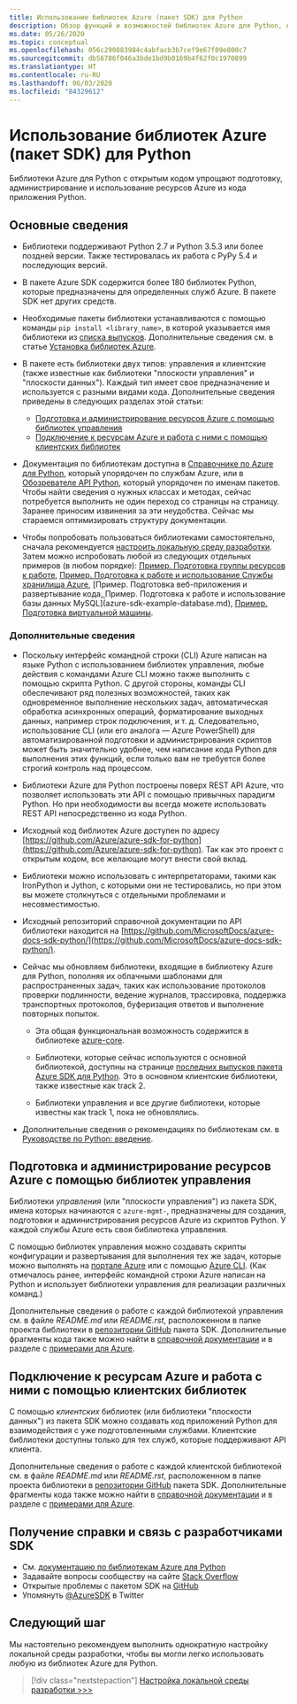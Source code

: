 ```yaml
---
title: Использование библиотек Azure (пакет SDK) для Python
description: Обзор функций и возможностей библиотек Azure для Python, которые позволяют повысить продуктивность разработчиков при подготовке, использовании и администрировании ресурсов Azure.
ms.date: 05/26/2020
ms.topic: conceptual
ms.openlocfilehash: 056c290883984c4abfacb3b7cef9e67f09e800c7
ms.sourcegitcommit: db56786f046a3bde1bd9b0169b4f62f0c1970899
ms.translationtype: HT
ms.contentlocale: ru-RU
ms.lasthandoff: 06/03/2020
ms.locfileid: "84329612"
---
```

# <a name="use-the-azure-libraries-sdk-for-python"></a>Использование библиотек Azure (пакет SDK) для Python

Библиотеки Azure для Python с открытым кодом упрощают подготовку, администрирование и использование ресурсов Azure из кода приложения Python.

## <a name="the-details-you-really-want-to-know"></a>Основные сведения

- Библиотеки поддерживают Python 2.7 и Python 3.5.3 или более поздней версии. Также тестировалась их работа с PyPy 5.4 и последующих версий.

- В пакете Azure SDK содержится более 180 библиотек Python, которые предназначены для определенных служб Azure. В пакете SDK нет других средств.

- Необходимые пакеты библиотеки устанавливаются с помощью команды `pip install <library_name>`, в которой указывается имя библиотеки из [списка выпусков](https://azure.github.io/azure-sdk/releases/latest/all/python.html). Дополнительные сведения см. в статье [Установка библиотек Azure](azure-sdk-install.md).

- В пакете есть библиотеки двух типов: управления и клиентские (также известные как библиотеки "плоскости управления" и "плоскости данных"). Каждый тип имеет свое предназначение и используется с разными видами кода. Дополнительные сведения приведены в следующих разделах этой статьи:
  - [Подготовка и администрирование ресурсов Azure с помощью библиотек управления](#provision-and-manage-azure-resources-with-management-libraries)
  - [Подключение к ресурсам Azure и работа с ними с помощью клиентских библиотек](#connect-to-and-use-azure-resources-with-client-libraries)

- Документация по библиотекам доступна в [Справочнике по Azure для Python](/python/api/overview/azure/?view=azure-python), который упорядочен по службам Azure, или в [Обозревателе API Python](/python/api/?view=azure-python), который упорядочен по именам пакетов. Чтобы найти сведения о нужных классах и методах, сейчас потребуется выполнить не один переход со страницы на страницу. Заранее приносим извинения за эти неудобства. Сейчас мы стараемся оптимизировать структуру документации.

- Чтобы попробовать пользоваться библиотеками самостоятельно, сначала рекомендуется [настроить локальную среду разработки](configure-local-development-environment.md). Затем можно испробовать любой из следующих отдельных примеров (в любом порядке): [Пример. Подготовка группы ресурсов к работе](azure-sdk-example-resource-group.md), [Пример. Подготовка к работе и использование Службы хранилища Azure](azure-sdk-example-storage.md), [Пример. Подготовка веб-приложения и развертывание кода[, ](azure-sdk-example-web-app.md)Пример. Подготовка к работе и использование базы данных MySQL](azure-sdk-example-database.md), [Пример. Подготовка виртуальной машины](azure-sdk-example-virtual-machines.md).

### <a name="non-essential-but-still-interesting-details"></a>Дополнительные сведения

- Поскольку интерфейс командной строки (CLI) Azure написан на языке Python с использованием библиотек управления, любые действия с командами Azure CLI можно также выполнить с помощью скрипта Python. С другой стороны, команды CLI обеспечивают ряд полезных возможностей, таких как одновременное выполнение нескольких задач, автоматическая обработка асинхронных операций, форматирование выходных данных, например строк подключения, и т. д. Следовательно, использование CLI (или его аналога — Azure PowerShell) для автоматизированной подготовки и администрирования скриптов может быть значительно удобнее, чем написание кода Python для выполнения этих функций, если только вам не требуется более строгий контроль над процессом.

- Библиотеки Azure для Python построены поверх REST API Azure, что позволяет использовать эти API с помощью привычных парадигм Python. Но при необходимости вы всегда можете использовать REST API непосредственно из кода Python.

- Исходный код библиотек Azure доступен по адресу [https://github.com/Azure/azure-sdk-for-python](https://github.com/Azure/azure-sdk-for-python). Так как это проект с открытым кодом, все желающие могут внести свой вклад.

- Библиотеки можно использовать с интерпретаторами, такими как IronPython и Jython, с которыми они не тестировались, но при этом вы можете столкнуться с отдельными проблемами и несовместимостью.

- Исходный репозиторий справочной документации по API библиотеки находится на [https://github.com/MicrosoftDocs/azure-docs-sdk-python/](https://github.com/MicrosoftDocs/azure-docs-sdk-python/).

- Сейчас мы обновляем библиотеки, входящие в библиотеку Azure для Python, пополняя их облачными шаблонами для распространенных задач, таких как использование протоколов проверки подлинности, ведение журналов, трассировка, поддержка транспортных протоколов, буферизация ответов и выполнение повторных попыток.

  - Эта общая функциональная возможность содержится в библиотеке [azure-core](https://github.com/Azure/azure-sdk-for-python/tree/master/sdk/core/azure-core).

  - Библиотеки, которые сейчас используются с основной библиотекой, доступны на странице [последних выпусков пакета Azure SDK для Python](https://azure.github.io/azure-sdk/releases/latest/#python). Это в основном клиентские библиотеки, также известные как track 2.

  - Библиотеки управления и все другие библиотеки, которые известны как track 1, пока не обновлялись.

- Дополнительные сведения о рекомендациях по библиотекам см. в [Руководстве по Python: введение](https://azure.github.io/azure-sdk/python_introduction.html).

## <a name="provision-and-manage-azure-resources-with-management-libraries"></a>Подготовка и администрирование ресурсов Azure с помощью библиотек управления

Библиотеки *управления* (или "плоскости управления") из пакета SDK, имена которых начинаются с `azure-mgmt-`, предназначены для создания, подготовки и администрирования ресурсов Azure из скриптов Python. У каждой службы Azure есть своя библиотека управления.

С помощью библиотек управления можно создавать скрипты конфигурации и развертывания для выполнения тех же задач, которые можно выполнять на [портале Azure](https://portal.azure.com) или с помощью [Azure CLI](/cli/azure/install-azure-cli). (Как отмечалось ранее, интерфейс командной строки Azure написан на Python и использует библиотеки управления для реализации различных команд.)

Дополнительные сведения о работе с каждой библиотекой управления см. в файле *README.md* или *README.rst*, расположенном в папке проекта библиотеки в [репозитории GitHub](https://github.com/Azure/azure-sdk-for-python/tree/master/sdk) пакета SDK. Дополнительные фрагменты кода также можно найти в [справочной документации](/python/api?view=azure-python) и в разделе с [примерами для Azure](https://docs.microsoft.com/samples/browse/?languages=python&products=azure).

## <a name="connect-to-and-use-azure-resources-with-client-libraries"></a>Подключение к ресурсам Azure и работа с ними с помощью клиентских библиотек

С помощью *клиентских* библиотек (или библиотеки "плоскости данных") из пакета SDK можно создавать код приложений Python для взаимодействия с уже подготовленными службами. Клиентские библиотеки доступны только для тех служб, которые поддерживают API клиента.

Дополнительные сведения о работе с каждой клиентской библиотекой см. в файле *README.md* или *README.rst*, расположенном в папке проекта библиотеки в [репозитории GitHub](https://github.com/Azure/azure-sdk-for-python/tree/master/sdk) пакета SDK. Дополнительные фрагменты кода также можно найти в [справочной документации](/python/api?view=azure-python) и в разделе с [примерами для Azure](https://docs.microsoft.com/samples/browse/?languages=python&products=azure).

## <a name="get-help-and-connect-with-the-sdk-team"></a>Получение справки и связь с разработчиками SDK

- См. [документацию по библиотекам Azure для Python](https://aka.ms/python-docs)
- Задавайте вопросы сообществу на сайте [Stack Overflow](https://stackoverflow.com/questions/tagged/azure-sdk-python)
- Открытые проблемы с пакетом SDK на [GitHub](https://github.com/Azure/azure-sdk-for-python/issues)
- Упомянуть [@AzureSDK](https://twitter.com/AzureSdk/) в Twitter

## <a name="next-step"></a>Следующий шаг

Мы настоятельно рекомендуем выполнить однократную настройку локальной среды разработки, чтобы вы могли легко использовать любую из библиотек Azure для Python.

> [!div class="nextstepaction"]
> [Настройка локальной среды разработки >>>](configure-local-development-environment.md)
